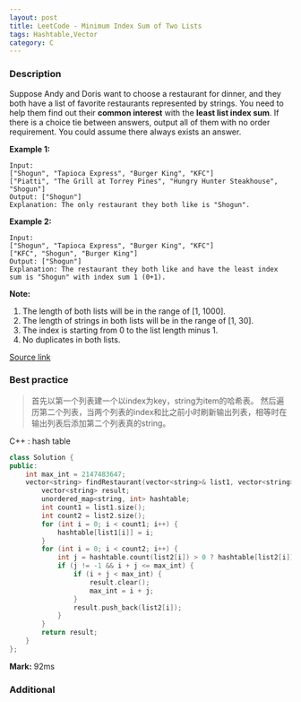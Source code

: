 ```yaml
---
layout: post
title: LeetCode - Minimum Index Sum of Two Lists
tags: Hashtable,Vector
category: C
---
```



### Description
Suppose Andy and Doris want to choose a restaurant for dinner, and they both have a list of favorite restaurants represented by strings.
You need to help them find out their **common interest** with the **least list index sum**. If there is a choice tie between answers, output all of them with no order requirement. You could assume there always exists an answer.

**Example 1:**

```
Input:
["Shogun", "Tapioca Express", "Burger King", "KFC"]
["Piatti", "The Grill at Torrey Pines", "Hungry Hunter Steakhouse", "Shogun"]
Output: ["Shogun"]
Explanation: The only restaurant they both like is "Shogun".
```

**Example 2:**

```
Input:
["Shogun", "Tapioca Express", "Burger King", "KFC"]
["KFC", "Shogun", "Burger King"]
Output: ["Shogun"]
Explanation: The restaurant they both like and have the least index sum is "Shogun" with index sum 1 (0+1).
```

**Note:**
1. The length of both lists will be in the range of [1, 1000].
2. The length of strings in both lists will be in the range of [1, 30].
3. The index is starting from 0 to the list length minus 1.
4. No duplicates in both lists.

[Source link](https://leetcode.com/problems/minimum-index-sum-of-two-lists/#/description)



### Best practice

>首先以第一个列表建一个以index为key，string为item的哈希表。
然后遍历第二个列表，当两个列表的index和比之前小时刷新输出列表，相等时在输出列表后添加第二个列表真的string。

C++ : hash table

```c++
class Solution {
public:
	int max_int = 2147483647;
	vector<string> findRestaurant(vector<string>& list1, vector<string>& list2) {
		vector<string> result;
		unordered_map<string, int> hashtable;
		int count1 = list1.size();
		int count2 = list2.size();
		for (int i = 0; i < count1; i++) {
			hashtable[list1[i]] = i;
		}
		for (int i = 0; i < count2; i++) {
			int j = hashtable.count(list2[i]) > 0 ? hashtable[list2[i]] : -1;
			if (j != -1 && i + j <= max_int) {
				if (i + j < max_int) {
					result.clear();
					max_int = i + j;
				}
				result.push_back(list2[i]);
			}
		}
		return result;
	}
};
```

**Mark:** 92ms

### Additional
